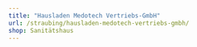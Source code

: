 ```yaml
---
title: "Hausladen Medotech Vertriebs-GmbH"
url: /straubing/hausladen-medotech-vertriebs-gmbh/
shop: Sanitätshaus
---
```

